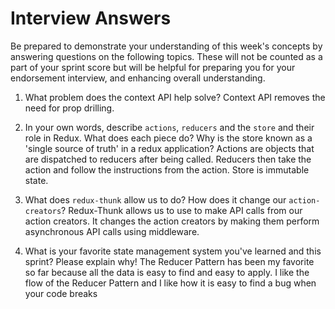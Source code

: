 # Interview Answers

Be prepared to demonstrate your understanding of this week's concepts by answering questions on the following topics. These will not be counted as a part of your sprint score but will be helpful for preparing you for your endorsement interview, and enhancing overall understanding.

1. What problem does the context API help solve?
   Context API removes the need for prop drilling.

2. In your own words, describe `actions`, `reducers` and the `store` and their role in Redux. What does each piece do? Why is the store known as a 'single source of truth' in a redux application?
   Actions are objects that are dispatched to reducers after being called. Reducers then take the action and follow the instructions from the action. Store is immutable state.

3. What does `redux-thunk` allow us to do? How does it change our `action-creators`?
   Redux-Thunk allows us to use to make API calls from our action creators. It changes the action creators by making them perform asynchronous API calls using middleware.

4. What is your favorite state management system you've learned and this sprint? Please explain why!
   The Reducer Pattern has been my favorite so far because all the data is easy to find and easy to apply. I like the flow of the Reducer Pattern and I like how it is easy to find a bug when your code breaks
